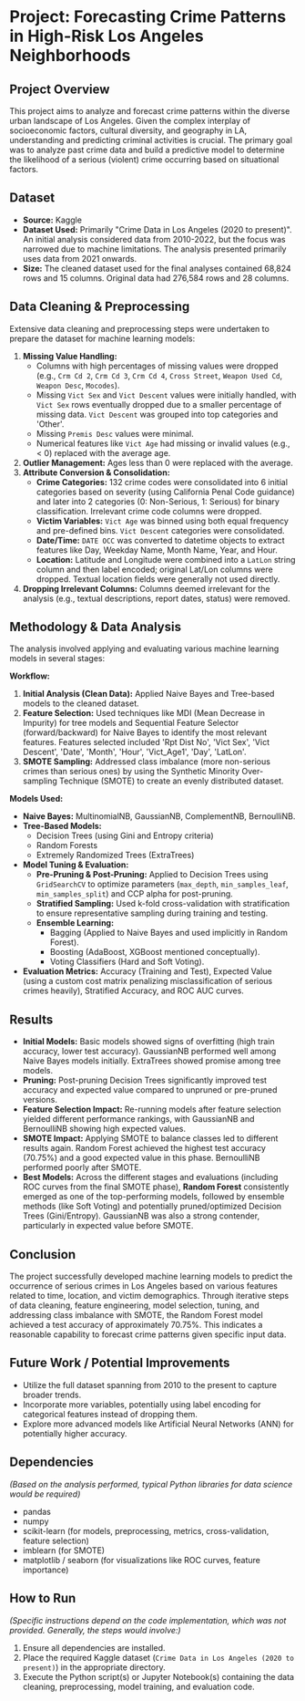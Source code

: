 # Project: Forecasting Crime Patterns in High-Risk Los Angeles Neighborhoods

## Project Overview

This project aims to analyze and forecast crime patterns within the diverse urban landscape of Los Angeles. Given the complex interplay of socioeconomic factors, cultural diversity, and geography in LA, understanding and predicting criminal activities is crucial. The primary goal was to analyze past crime data and build a predictive model to determine the likelihood of a serious (violent) crime occurring based on situational factors.

## Dataset

* **Source:** Kaggle
* **Dataset Used:** Primarily "Crime Data in Los Angeles (2020 to present)". An initial analysis considered data from 2010-2022, but the focus was narrowed due to machine limitations. The analysis presented primarily uses data from 2021 onwards.
* **Size:** The cleaned dataset used for the final analyses contained 68,824 rows and 15 columns. Original data had 276,584 rows and 28 columns.

## Data Cleaning & Preprocessing

Extensive data cleaning and preprocessing steps were undertaken to prepare the dataset for machine learning models:

1.  **Missing Value Handling:**
    * Columns with high percentages of missing values were dropped (e.g., `Crm Cd 2`, `Crm Cd 3`, `Crm Cd 4`, `Cross Street`, `Weapon Used Cd`, `Weapon Desc`, `Mocodes`).
    * Missing `Vict Sex` and `Vict Descent` values were initially handled, with `Vict Sex` rows eventually dropped due to a smaller percentage of missing data. `Vict Descent` was grouped into top categories and 'Other'.
    * Missing `Premis Desc` values were minimal.
    * Numerical features like `Vict Age` had missing or invalid values (e.g., < 0) replaced with the average age.
2.  **Outlier Management:** Ages less than 0 were replaced with the average.
3.  **Attribute Conversion & Consolidation:**
    * **Crime Categories:** 132 crime codes were consolidated into 6 initial categories based on severity (using California Penal Code guidance) and later into 2 categories (0: Non-Serious, 1: Serious) for binary classification. Irrelevant crime code columns were dropped.
    * **Victim Variables:** `Vict Age` was binned using both equal frequency and pre-defined bins. `Vict Descent` categories were consolidated.
    * **Date/Time:** `DATE OCC` was converted to datetime objects to extract features like Day, Weekday Name, Month Name, Year, and Hour.
    * **Location:** Latitude and Longitude were combined into a `LatLon` string column and then label encoded; original Lat/Lon columns were dropped. Textual location fields were generally not used directly.
4.  **Dropping Irrelevant Columns:** Columns deemed irrelevant for the analysis (e.g., textual descriptions, report dates, status) were removed.

## Methodology & Data Analysis

The analysis involved applying and evaluating various machine learning models in several stages:

**Workflow:**
1.  **Initial Analysis (Clean Data):** Applied Naive Bayes and Tree-based models to the cleaned dataset.
2.  **Feature Selection:** Used techniques like MDI (Mean Decrease in Impurity) for tree models and Sequential Feature Selector (forward/backward) for Naive Bayes to identify the most relevant features. Features selected included 'Rpt Dist No', 'Vict Sex', 'Vict Descent', 'Date', 'Month', 'Hour', 'Vict_Age1', 'Day', 'LatLon'.
3.  **SMOTE Sampling:** Addressed class imbalance (more non-serious crimes than serious ones) by using the Synthetic Minority Over-sampling Technique (SMOTE) to create an evenly distributed dataset.

**Models Used:**
* **Naive Bayes:** MultinomialNB, GaussianNB, ComplementNB, BernoulliNB.
* **Tree-Based Models:**
    * Decision Trees (using Gini and Entropy criteria)
    * Random Forests
    * Extremely Randomized Trees (ExtraTrees)
* **Model Tuning & Evaluation:**
    * **Pre-Pruning & Post-Pruning:** Applied to Decision Trees using `GridSearchCV` to optimize parameters (`max_depth`, `min_samples_leaf`, `min_samples_split`) and CCP alpha for post-pruning.
    * **Stratified Sampling:** Used k-fold cross-validation with stratification to ensure representative sampling during training and testing.
    * **Ensemble Learning:**
        * Bagging (Applied to Naive Bayes and used implicitly in Random Forest).
        * Boosting (AdaBoost, XGBoost mentioned conceptually).
        * Voting Classifiers (Hard and Soft Voting).
* **Evaluation Metrics:** Accuracy (Training and Test), Expected Value (using a custom cost matrix penalizing misclassification of serious crimes heavily), Stratified Accuracy, and ROC AUC curves.

## Results

* **Initial Models:** Basic models showed signs of overfitting (high train accuracy, lower test accuracy). GaussianNB performed well among Naive Bayes models initially. ExtraTrees showed promise among tree models.
* **Pruning:** Post-pruning Decision Trees significantly improved test accuracy and expected value compared to unpruned or pre-pruned versions.
* **Feature Selection Impact:** Re-running models after feature selection yielded different performance rankings, with GaussianNB and BernoulliNB showing high expected values.
* **SMOTE Impact:** Applying SMOTE to balance classes led to different results again. Random Forest achieved the highest test accuracy (70.75%) and a good expected value in this phase. BernoulliNB performed poorly after SMOTE.
* **Best Models:** Across the different stages and evaluations (including ROC curves from the final SMOTE phase), **Random Forest** consistently emerged as one of the top-performing models, followed by ensemble methods (like Soft Voting) and potentially pruned/optimized Decision Trees (Gini/Entropy). GaussianNB was also a strong contender, particularly in expected value before SMOTE.

## Conclusion

The project successfully developed machine learning models to predict the occurrence of serious crimes in Los Angeles based on various features related to time, location, and victim demographics. Through iterative steps of data cleaning, feature engineering, model selection, tuning, and addressing class imbalance with SMOTE, the Random Forest model achieved a test accuracy of approximately 70.75%. This indicates a reasonable capability to forecast crime patterns given specific input data.

## Future Work / Potential Improvements

* Utilize the full dataset spanning from 2010 to the present to capture broader trends.
* Incorporate more variables, potentially using label encoding for categorical features instead of dropping them.
* Explore more advanced models like Artificial Neural Networks (ANN) for potentially higher accuracy.

## Dependencies

*(Based on the analysis performed, typical Python libraries for data science would be required)*
* pandas
* numpy
* scikit-learn (for models, preprocessing, metrics, cross-validation, feature selection)
* imblearn (for SMOTE)
* matplotlib / seaborn (for visualizations like ROC curves, feature importance)

## How to Run

*(Specific instructions depend on the code implementation, which was not provided. Generally, the steps would involve:)*
1.  Ensure all dependencies are installed.
2.  Place the required Kaggle dataset (`Crime Data in Los Angeles (2020 to present)`) in the appropriate directory.
3.  Execute the Python script(s) or Jupyter Notebook(s) containing the data cleaning, preprocessing, model training, and evaluation code.